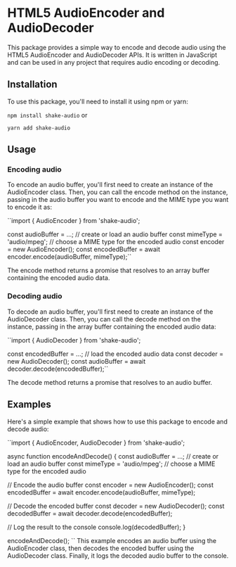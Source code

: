 # HTML5 AudioEncoder and AudioDecoder
This package provides a simple way to encode and decode audio using the HTML5 AudioEncoder and AudioDecoder APIs. It is written in JavaScript and can be used in any project that requires audio encoding or decoding.

## Installation
To use this package, you'll need to install it using npm or yarn:


``npm install shake-audio``
or


``yarn add shake-audio``
## Usage
### Encoding audio
To encode an audio buffer, you'll first need to create an instance of the AudioEncoder class. Then, you can call the encode method on the instance, passing in the audio buffer you want to encode and the MIME type you want to encode it as:

``import { AudioEncoder } from 'shake-audio';

const audioBuffer = ...; // create or load an audio buffer
const mimeType = 'audio/mpeg'; // choose a MIME type for the encoded audio
const encoder = new AudioEncoder();
const encodedBuffer = await encoder.encode(audioBuffer, mimeType);``

The encode method returns a promise that resolves to an array buffer containing the encoded audio data.

### Decoding audio
To decode an audio buffer, you'll first need to create an instance of the AudioDecoder class. Then, you can call the decode method on the instance, passing in the array buffer containing the encoded audio data:

``import { AudioDecoder } from 'shake-audio';

const encodedBuffer = ...; // load the encoded audio data
const decoder = new AudioDecoder();
const audioBuffer = await decoder.decode(encodedBuffer);``

The decode method returns a promise that resolves to an audio buffer.

## Examples
Here's a simple example that shows how to use this package to encode and decode audio:


``import { AudioEncoder, AudioDecoder } from 'shake-audio';

async function encodeAndDecode() {
  const audioBuffer = ...; // create or load an audio buffer
  const mimeType = 'audio/mpeg'; // choose a MIME type for the encoded audio

  // Encode the audio buffer
  const encoder = new AudioEncoder();
  const encodedBuffer = await encoder.encode(audioBuffer, mimeType);

  // Decode the encoded buffer
  const decoder = new AudioDecoder();
  const decodedBuffer = await decoder.decode(encodedBuffer);

  // Log the result to the console
  console.log(decodedBuffer);
}

encodeAndDecode();
``
This example encodes an audio buffer using the AudioEncoder class, then decodes the encoded buffer using the AudioDecoder class. Finally, it logs the decoded audio buffer to the console.
